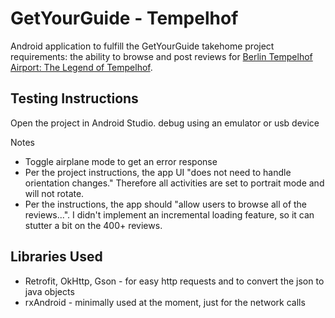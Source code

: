 # GetYourGuide - Tempelhof

Android application to fulfill the GetYourGuide takehome project requirements: the ability to browse and post reviews for [Berlin Tempelhof Airport: The Legend of Tempelhof](https://www.getyourguide.com/berlin-l17/tempelhof-2-hour-airport-history-tour-berlin-airlift-more-t23776/).

## Testing Instructions
Open the project in Android Studio. debug using an emulator or usb device

Notes
- Toggle airplane mode to get an error response 
- Per the project instructions, the app UI "does not need to handle orientation changes." Therefore all activities are set to portrait mode and will not rotate.
- Per the instructions, the app should "allow users to browse all of the reviews...". I didn't implement an incremental loading feature, so it can stutter a bit on the 400+ reviews.


## Libraries Used
- Retrofit, OkHttp, Gson - for easy http requests and to convert the json to java objects
- rxAndroid - minimally used at the moment, just for the network calls